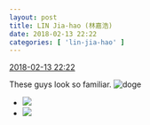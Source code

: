 ```yaml
---
layout: post
title: LIN Jia-hao (林嘉浩)
date: 2018-02-13 22:22
categories: [ 'lin-jia-hao' ]
---
```


<div class="weibo-info">
  <a href="https://weibo.com/6210352257/G2Yqwauu9">2018-02-13 22:22</a>
</div>

These guys look so familiar. ![doge](https://img.t.sinajs.cn/t4/appstyle/expression/ext/normal/b6/doge_org.gif)

<!-- more -->

<ul class="weibo-pic-list-1">
  <li class="weibo-pic">
    <a href="https://wx2.sinaimg.cn/mw690/006Mi0jTgy1fof6l907ygj3340203u0y.jpg"><img src="https://wx2.sinaimg.cn/thumb150/006Mi0jTgy1fof6l907ygj3340203u0y.jpg"/></a>
  </li>
  <li class="weibo-pic">
    <a href="https://wx4.sinaimg.cn/mw690/006Mi0jTgy1fof6l54ooaj330u1olb2a.jpg"><img src="https://wx4.sinaimg.cn/thumb150/006Mi0jTgy1fof6l54ooaj330u1olb2a.jpg"/></a>
  </li>
</ul>
